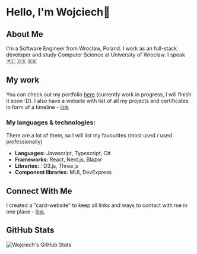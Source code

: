 # Hello, I'm Wojciech👋
## About Me 
I'm a Software Engineer from Wrocław, Poland. I work as an full-stack developer and study Computer Science at University of Wrocław. I speak 🇵🇱 🇺🇸 🇩🇪

## My work
You can check out my portfolio [here](https://wojwozniak.com/portfolio/) (currently work in progress, I will finish it soon :D).
I also have a website with list of all my projects and certificates in form of a timeline - [link](https://wojwozniak.com/projects/)

### My languages & technologies:
There are a lot of them, so I will list my favourites (most used / used professionally)
-  **Languages:** Javascript, Typescript, C#
-  **Frameworks:** React, Next.js, Blazor
- **Libraries:** : D3.js, Three.js
- **Component libraries**: MUI, DevExpress

## Connect With Me  
I created a "card-website" to keep all links and ways to contact with me in one place - [link](https://wojwozniak.com).

## GitHub Stats 
![Wojciech's GitHub Stats](https://github-readme-stats.vercel.app/api?username=wojwozniak&show_icons=true&theme=tokyonight)
